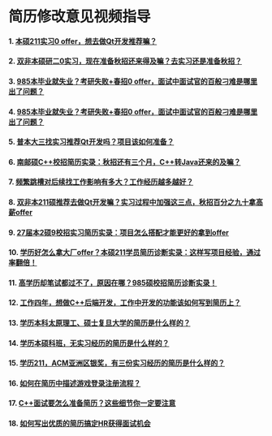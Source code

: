 # 简历修改意见视频指导

#### 1. [本硕211实习0 offer，想去做Qt开发推荐嘛？](https://www.bilibili.com/video/BV1637VzPELr/?spm_id_from=333.1387.upload.video_card.click&vd_source=b638fdfb9e01b75cd34cc317156b7a8e)

#### 2. [双非本硕研二0实习，现在准备秋招还来得及嘛？去实习还是准备秋招？](https://www.bilibili.com/video/BV1aNjBzHEUL/?spm_id_from=333.1387.upload.video_card.click&vd_source=b638fdfb9e01b75cd34cc317156b7a8e)

#### 3. [985本毕业就失业？考研失败+春招0 offer，面试中面试官的百般刁难是哪里出了问题？](https://www.bilibili.com/video/BV1rej9z2Ees/?spm_id_from=333.1387.upload.video_card.click&vd_source=b638fdfb9e01b75cd34cc317156b7a8e)

#### 4. [985本毕业就失业？考研失败+春招0 offer，面试中面试官的百般刁难是哪里出了问题？](https://www.bilibili.com/video/BV1rej9z2Ees/?spm_id_from=333.1387.upload.video_card.click&vd_source=b638fdfb9e01b75cd34cc317156b7a8e)

#### 5. [普本大三找实习推荐Qt开发吗？项目该如何准备？](https://www.bilibili.com/video/BV1itj1zUECD/?spm_id_from=333.1387.upload.video_card.click&vd_source=b638fdfb9e01b75cd34cc317156b7a8e)

#### 6. [南邮硕C++校招简历实录：秋招还有三个月，C++转Java还来的及嘛？](https://www.bilibili.com/video/BV1aejnzBEtU/?spm_id_from=333.1387.upload.video_card.click&vd_source=b638fdfb9e01b75cd34cc317156b7a8e)

#### 7. [频繁跳槽对后续找工作影响有多大？工作经历越多越好？](https://www.bilibili.com/video/BV1hpJHz1EVK/?spm_id_from=333.1387.upload.video_card.click&vd_source=b638fdfb9e01b75cd34cc317156b7a8e)

#### 8. [双非本211硕推荐去做Qt开发嘛？实习过程中加强这三点，秋招百分之九十拿高薪offer](https://www.bilibili.com/video/BV1VXE1zJEfm/?spm_id_from=333.1387.upload.video_card.click&vd_source=b638fdfb9e01b75cd34cc317156b7a8e)

#### 9. [27届本2硕9校招实习简历实录：项目怎么搭配才能更好的拿到offer](https://www.bilibili.com/video/BV1znEczYE69/?spm_id_from=333.1387.upload.video_card.click&vd_source=b638fdfb9e01b75cd34cc317156b7a8e)

#### 10. [学历好怎么拿大厂offer？本硕211学员简历诊断实录：这样写项目经验，通过率翻倍！](https://www.bilibili.com/video/BV1Qs5VzCE4M/?spm_id_from=333.1387.upload.video_card.click&vd_source=b638fdfb9e01b75cd34cc317156b7a8e)

#### 11. [高学历却笔试都过不了，原因在哪？985硕校招简历诊断实录！](https://www.bilibili.com/video/BV1XK5Nz9EDh/?spm_id_from=333.1387.upload.video_card.click&vd_source=b638fdfb9e01b75cd34cc317156b7a8e)

#### 12. [工作四年，想做C++后端开发，工作中开发的功能该如何写到简历上？](https://www.bilibili.com/video/BV1CZV4zvEXq/?spm_id_from=333.1387.upload.video_card.click&vd_source=b638fdfb9e01b75cd34cc317156b7a8e)

#### 13. [学历本科太原理工、硕士复旦大学的简历是什么样的？](https://www.bilibili.com/video/BV1nLpSexEtx/?spm_id_from=333.1387.upload.video_card.click&vd_source=b638fdfb9e01b75cd34cc317156b7a8e)

#### 14. [学历本硕科班，无实习经历的简历是什么样的？](https://www.bilibili.com/video/BV1sUegeSEZn/?spm_id_from=333.1387.upload.video_card.click&vd_source=b638fdfb9e01b75cd34cc317156b7a8e)

#### 15. [学历211，ACM亚洲区银奖，有三份实习经历的简历是什么样的？](https://www.bilibili.com/video/BV1Gge8eEECa/?spm_id_from=333.1387.upload.video_card.click&vd_source=b638fdfb9e01b75cd34cc317156b7a8e)

#### 16. [如何在简历中描述游戏登录注册流程？](https://www.bilibili.com/video/BV1sc411q73r/?spm_id_from=333.1387.upload.video_card.click&vd_source=b638fdfb9e01b75cd34cc317156b7a8e)

#### 17. [C++面试要怎么准备简历？这些细节你一定要注意](https://www.bilibili.com/video/BV1MP411a7g6/?spm_id_from=333.1387.upload.video_card.click&vd_source=b638fdfb9e01b75cd34cc317156b7a8e)

#### 18. [如何写出优质的简历搞定HR获得面试机会](https://www.bilibili.com/video/BV1n142187fb/?spm_id_from=333.1387.upload.video_card.click&vd_source=1680a6fedc2270f3c093e88857407609)
